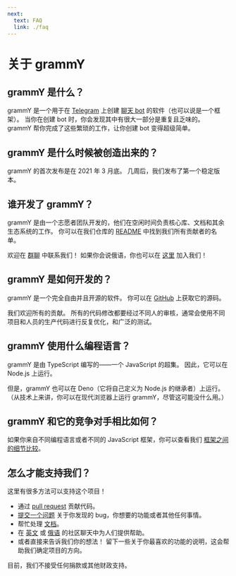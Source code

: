 ```yaml
---
next:
  text: FAQ
  link: ./faq
---
```


# 关于 grammY

## grammY 是什么？

grammY 是一个用于在 [Telegram](https://telegram.org) 上创建
[聊天 bot](https://core.telegram.org/bots) 的软件（也可以说是一个框架）。
当你在创建 bot 时，你会发现其中有很大一部分是重复且乏味的。 grammY
帮你完成了这些繁琐的工作，让你创建 bot 变得超级简单。

## grammY 是什么时候被创造出来的？

grammY 的首次发布是在 2021 年 3 月底。 几周后，我们发布了第一个稳定版本。

## 谁开发了 grammY？

grammY
是由一个志愿者团队开发的，他们在空闲时间负责核心库、文档和其余生态系统的工作。
你可以在我们仓库的 [README](https://github.com/grammyjs/grammY#contributors-)
中找到我们所有贡献者的名单。

欢迎在 [群聊](https://t.me/grammyjs) 中联系我们！ 如果你会说俄语，你也可以在
[这里](https://t.me/grammyjs_ru) 加入我们！

## grammY 是如何开发的？

grammY 是一个完全自由并且开源的软件。 你可以在
[GitHub](https://github.com/grammyjs/grammY) 上获取它的源码。

我们欢迎所有的贡献。
所有的代码修改都要经过不同人的审核，通常会使用不同项目和人员的生产代码进行反复优化，和广泛的测试。

## grammY 使用什么编程语言？

grammY 是由 TypeScript 编写的——一个 JavaScript 的超集。 因此，它可以在 Node.js
上运行。

但是，grammY 也可以在 Deno（它将自己定义为 Node.js 的继承者）上运行。
（从技术上来讲，你可以在现代浏览器上运行 grammY，尽管这可能没什么用。）

## grammY 和它的竞争对手相比如何？

如果你来自不同编程语言或者不同的 JavaScript 框架，你可以查看我们
[框架之间的细节比较](./comparison)。

## 怎么才能支持我们？

这里有很多方法可以支持这个项目！

- 通过 [pull request](https://github.com/grammyjs/grammY/pulls) 贡献代码。
- [提交一个问题](https://github.com/grammyjs/grammY/issues/new) 关于你发现的
  bug，你想要的功能或者其他任何事情。
- 帮忙处理 [文档](https://github.com/grammyjs/website)。
- 在 [英文](https://t.me/grammyjs) 或 [俄语](https://t.me/grammyjs_ru)
  的社区聊天中为人们提供帮助。
- 或者直接来告诉我们你的想法！
  留下一些关于你最喜欢的功能的说明，这会帮助我们确定项目的方向。

目前，我们不接受任何捐款或其他财政支持。
